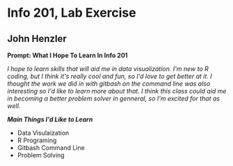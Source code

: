 # Info 201, Lab Exercise

## John Henzler 

 **Prompt: What I Hope To Learn In Info 201**

*I hope to learn skills that will aid me in data visualization. I'm new to R coding, but I think it's really cool 
and fun, so I'd love to get better at it. I thought the work we did in with gitbash on the command line was also
interesting so I'd like to learn more about that. I think this class could aid me in becoming a better
problem solver in genneral, so I'm excited for that as well.*

***Main Things I'd Like to Learn***
- Data Visulaization 
- R Programing 
- Gitbash Command Line 
- Problem Solving 

